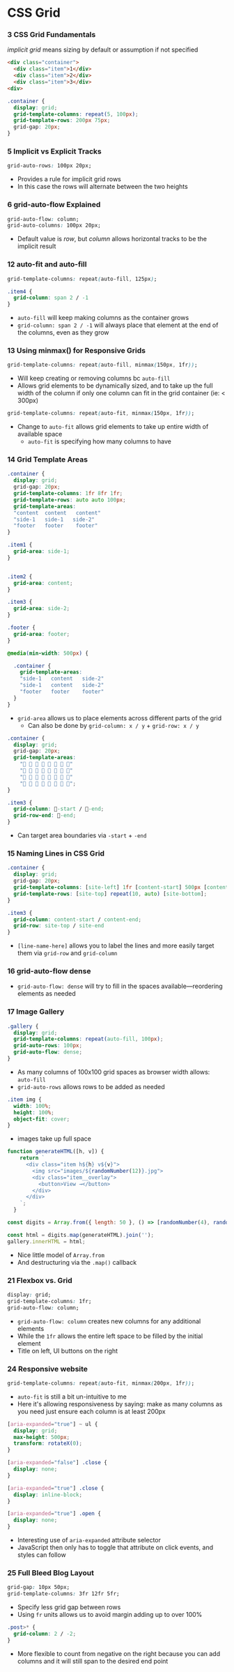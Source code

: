 # CSS Grid

### 3 CSS Grid Fundamentals

_implicit grid_ means sizing by default or assumption if not specified

```html
<div class="container">
  <div class="item">1</div>
  <div class="item">2</div>
  <div class="item">3</div>
<div>
```

```CSS
.container {
  display: grid;
  grid-template-columns: repeat(5, 100px);
  grid-template-rows: 200px 75px;
  grid-gap: 20px;
}
```

### 5 Implicit vs Explicit Tracks

```css
grid-auto-rows: 100px 20px;
```

+  Provides a rule for implicit grid rows
  + In this case the rows will alternate between the two heights

### 6 grid-auto-flow Explained

```css
grid-auto-flow: column;
grid-auto-columns: 100px 20px;
```

+ Default value is _row_, but _column_ allows horizontal tracks to be the implicit result

### 12 auto-fit and auto-fill

```css
grid-template-columns: repeat(auto-fill, 125px);

.item4 {
  grid-column: span 2 / -1
}
```

+ `auto-fill` will keep making columns as the container grows 
+ `grid-column: span 2 / -1` will always place that element at the end of the columns, even as they grow

### 13 Using minmax() for Responsive Grids

```css
grid-template-columns: repeat(auto-fill, minmax(150px, 1fr));
```

+ Will keep creating or removing columns bc `auto-fill`
+ Allows grid elements to be dynamically sized, and to take up the full width of the column if only one column can fit in the grid container (ie: < 300px)


```css
grid-template-columns: repeat(auto-fit, minmax(150px, 1fr));
```

+ Change to `auto-fit` allows grid elements to take up entire width of available space
  + `auto-fit` is specifying how many columns to have


### 14 Grid Template Areas

```css
.container {
  display: grid;
  grid-gap: 20px;
  grid-template-columns: 1fr 8fr 1fr;
  grid-template-rows: auto auto 100px;
  grid-template-areas: 
  "content  content   content"
  "side-1   side-1   side-2"
  "footer   footer    footer"
}

.item1 {
  grid-area: side-1;
}


.item2 {
  grid-area: content;
}

.item3 {
  grid-area: side-2;
}

.footer {
  grid-area: footer;
}

@media(min-width: 500px) {

  .container {
    grid-template-areas: 
    "side-1   content   side-2"
    "side-1   content   side-2"
    "footer   footer    footer"
  }
}
```

+ `grid-area` allows us to place elements across different parts of the grid
  + Can also be done by `grid-column: x / y` + `grid-row: x / y`


```css
.container {
  display: grid;
  grid-gap: 20px;
  grid-template-areas:
    "💩 💩 💩 💩 🍔 🍔 🍔 🍔"
    "💩 💩 💩 💩 🍔 🍔 🍔 🍔"
    "💩 💩 💩 💩 🍔 🍔 🍔 🍔"
    "💩 💩 💩 💩 🍔 🍔 🍔 🍔";
}

.item3 {
  grid-column: 💩-start / 🍔-end;
  grid-row-end: 💩-end;
}
```

+ Can target area boundaries via `-start` + `-end`

### 15 Naming Lines in CSS Grid

```css
.container {
  display: grid;
  grid-gap: 20px;
  grid-template-columns: [site-left] 1fr [content-start] 500px [content-end] 1fr [site-end];
  grid-template-rows: [site-top] repeat(10, auto) [site-bottom];
}

.item3 {
  grid-column: content-start / content-end;
  grid-row: site-top / site-end
}
```

+ `[line-name-here]` allows you to label the lines and more easily target them via `grid-row` and `grid-column`

### 16 grid-auto-flow dense

+ `grid-auto-flow: dense` will try to fill in the spaces available—reordering elements as needed 

### 17 Image Gallery

```css
.gallery {
  display: grid;
  grid-template-columns: repeat(auto-fill, 100px);
  grid-auto-rows: 100px;
  grid-auto-flow: dense;
}
```

+ As many columns of 100x100 grid spaces as browser width allows: `auto-fill`
+ `grid-auto-rows` allows rows to be added as needed 

```css
.item img {
  width: 100%;
  height: 100%;
  object-fit: cover;
}
```

+ images take up full space 

```js
function generateHTML([h, v]) {
    return `
      <div class="item h${h} v${v}">
        <img src="images/${randomNumber(12)}.jpg">
        <div class="item__overlay">
          <button>View →</button>
        </div>
      </div>
    `;
  }

const digits = Array.from({ length: 50 }, () => [randomNumber(4), randomNumber(4)]).concat([[1, 1], ... [1, 1]])

const html = digits.map(generateHTML).join('');
gallery.innerHTML = html;
```

+ Nice little model of `Array.from` 
+ And destructuring via the `.map()` callback

### 21 Flexbox vs. Grid

```css
display: grid;
grid-template-columns: 1fr;
grid-auto-flow: column;
```

+ `grid-auto-flow: column` creates new columns for any additional elements
+ While the `1fr` allows the entire left space to be filled by the initial element
+ Title on left, UI buttons on the right


### 24 Responsive website

 ```css
 grid-template-columns: repeat(auto-fit, minmax(200px, 1fr));
 ```

 + `auto-fit` is still a bit un-intuitive to me 
 + Here it's allowing responsiveness by saying: make as many columns as you need just ensure each column is at least 200px


```css
[aria-expanded="true"] ~ ul {
  display: grid;
  max-height: 500px;
  transform: rotateX(0);
}

[aria-expanded="false"] .close {
  display: none;
}

[aria-expanded="true"] .close {
  display: inline-block;
}

[aria-expanded="true"] .open {
  display: none;
}
```

+ Interesting use of `aria-expanded` attribute selector
+ JavaScript then only has to toggle that attribute on click events, and styles can follow

### 25 Full Bleed Blog Layout

```css
grid-gap: 10px 50px;
grid-template-columns: 3fr 12fr 5fr;
```

+ Specify less grid gap between rows
+ Using `fr` units allows us to avoid margin adding up to over 100%

```css
.post>* {
  grid-column: 2 / -2;
}
```

+ More flexible to count from negative on the right because you can add columns and it will still span to the desired end point